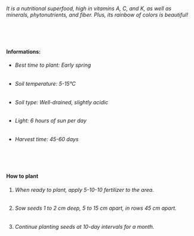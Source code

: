 ###### It is a nutritional superfood, high in vitamins A, C, and K, as well as minerals, phytonutrients, and fiber. Plus, its rainbow of colors is beautiful!

###### ‎

#### Informations:

-   ###### Best time to plant: Early spring
-   ###### Soil temperature: 5-15°C
-   ###### Soil type: Well-drained, slightly acidic
-   ###### Light: 6 hours of sun per day
-   ###### Harvest time: 45-60 days

###### ‎

#### How to plant

1. ###### When ready to plant, apply 5-10-10 fertilizer to the area.
2. ###### Sow seeds 1 to 2 cm deep, 5 to 15 cm apart, in rows 45 cm apart.
3. ###### Continue planting seeds at 10-day intervals for a month.

